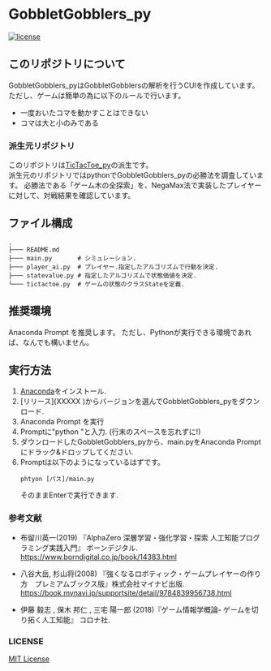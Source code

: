 # GobbletGobblers_py

[![license](https://img.shields.io/github/license/kentokura/GobbletGobblers_py?style=social)](./LICENSE)


## このリポジトリについて

GobbletGobblers_pyはGobbletGobblersの解析を行うCUIを作成しています。
ただし、ゲームは簡単の為に以下のルールで行います。

* 一度おいたコマを動かすことはできない
* コマは大と小のみである

### 派生元リポジトリ

このリポジトリは[TicTacToe_py](https://github.com/kentokura/TicTacToe_py)の派生です。  
派生元のリポジトリではpythonでGobbletGobblers_pyの必勝法を調査しています。
必勝法である「ゲーム木の全探索」を、NegaMax法で実装したプレイヤーに対して、対戦結果を確認しています。



## ファイル構成
~~~
.
├─── README.md
├─── main.py       # シミュレーション.  
├─── player_ai.py  # プレイヤー.指定したアルゴリズムで行動を決定.  
├─── statevalue.py # 指定したアルゴリズムで状態価値を決定.  
└─── tictactoe.py  # ゲームの状態のクラスStateを定義.  
~~~

## 推奨環境
Anaconda Prompt を推奨します。
ただし、Pythonが実行できる環境であれば、なんでも構いません。

## 実行方法
1. [Anaconda](https://www.anaconda.com/)をインストール.
1. [リリース](XXXXX <!-- https://github.com/kentokura/TicTacToe_py/releases -->)からバージョンを選んでGobbletGobblers_pyをダウンロード.
1. Anaconda Prompt を実行
1. Promptに"python "と入力. (行末のスペースを忘れずに!)
1. ダウンロードしたGobbletGobblers_pyから、main.pyをAnaconda Promptにドラック&ドロップしてください.
1. Promptは以下のようになっているはずです。
   ~~~
   phtyon [パス]/main.py
   ~~~
   そのままEnterで実行できます.

### 参考文献

* 布留川英一(2019) 『AlphaZero 深層学習・強化学習・探索 人工知能プログラミング実践入門』 ボーンデジタル.  
  https://www.borndigital.co.jp/book/14383.html  

* 八谷大岳, 杉山将(2008) 『強くなるロボティック・ゲームプレイヤーの作り方　プレミアムブックス版』株式会社マイナビ出版.  
  https://book.mynavi.jp/supportsite/detail/9784839956738.html  
  
* 伊藤 毅志 , 保木 邦仁 , 三宅 陽一郎 (2018)『ゲーム情報学概論- ゲームを切り拓く人工知能』 コロナ社.  

### LICENSE

[MIT License](./LICENSE)

